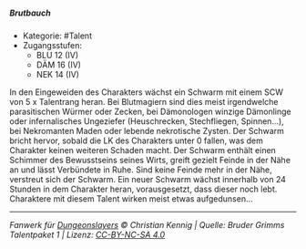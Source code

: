 <!---
Dies ist ein Fanwerk für DUNGEONSLAYERS © von Christian Kennig

Quellen:      [Bruder Grimms Talentpaket 1](https://www.f-space.de/ds4/downloads.html)
              [Talentbeschreibungen](https://www.f-space.de/ds4/tools-talentcards.html)
License:      [CC-BY-NC-SA 4.0](https://creativecommons.org/licenses/by-nc-sa/4.0/deed.de)
Richtlinien:  [Fanwerkrichtlinien](https://www.dungeonslayers.net/fanwerk-richtlinien/)
Autor:        Zauberlehrling
-->

##### Brutbauch

- Kategorie: #Talent
- Zugangsstufen:
  - BLU 12 (IV)
  - DÄM 16 (IV)
  - NEK 14 (IV)

In den Eingeweiden des Charakters wächst ein Schwarm mit einem SCW von 5 x Talentrang heran. Bei Blutmagiern sind dies meist irgendwelche parasitischen Würmer oder Zecken, bei Dämonologen winzige Dämonlinge oder infernalisches Ungeziefer (Heuschrecken, Stechfliegen, Spinnen...), bei Nekromanten Maden oder lebende nekrotische Zysten. Der Schwarm bricht hervor, sobald die LK des Charakters unter 0 fallen, was dem Charakter keinen weiteren Schaden macht. Der Schwarm enthält einen Schimmer des Bewusstseins seines Wirts, greift gezielt Feinde in der Nähe an und lässt Verbündete in Ruhe. Sind keine Feinde mehr in der Nähe, verstreut sich der Schwarm. Ein neuer Schwarm wächst innerhalb von 24 Stunden in dem Charakter heran, vorausgesetzt, dass dieser noch lebt. Charaktere mit diesem Talent wirken meist etwas aufgedunsen...

---

_Fanwerk für [Dungeonslayers](https://www.dungeonslayers.net/) © Christian Kennig | Quelle: Bruder Grimms Talentpaket 1 | Lizenz: [CC-BY-NC-SA 4.0](https://creativecommons.org/licenses/by-nc-sa/4.0/deed.de)_

